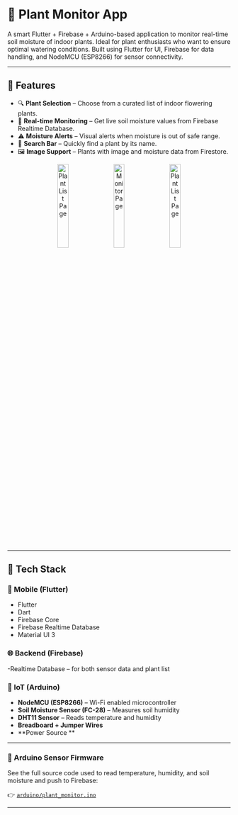 # 🌿 Plant Monitor App

A smart Flutter + Firebase + Arduino-based application to monitor real-time soil moisture of indoor plants. Ideal for plant enthusiasts who want to ensure optimal watering conditions. Built using Flutter for UI, Firebase for data handling, and NodeMCU (ESP8266) for sensor connectivity.

---

## 📱 Features

- 🔍 **Plant Selection** – Choose from a curated list of indoor flowering plants.
- 📡 **Real-time Monitoring** – Get live soil moisture values from Firebase Realtime Database.
- ⚠️ **Moisture Alerts** – Visual alerts when moisture is out of safe range.
- 🔎 **Search Bar** – Quickly find a plant by its name.
- 🖼️ **Image Support** – Plants with image and moisture data from Firestore.

<p align="center">
    <img src="https://github.com/user-attachments/assets/00c4c4fe-8cd0-4732-9a9d-9e98c7507eee" alt="Plant List Page" width="22%" />
     &nbsp;&nbsp;
  <img src="https://github.com/user-attachments/assets/07bcb58e-20fd-4ce3-a846-c2d8a37b2aa2" alt="Monitor Page" width="22%" />
  &nbsp;&nbsp;
  <img src="https://github.com/user-attachments/assets/673fc820-9931-40ef-934a-8d9818c7e666" alt="Plant List Page" width="22%" />
 

</p>

---

## 🧰 Tech Stack

### 📱 Mobile (Flutter)

- Flutter
- Dart
- Firebase Core
- Firebase Realtime Database
- Material UI 3

### 🌐 Backend (Firebase)
-Realtime Database – for both sensor data and plant list

### 🤖 IoT (Arduino)

- **NodeMCU (ESP8266)** – Wi-Fi enabled microcontroller
- **Soil Moisture Sensor (FC-28)** – Measures soil humidity
- **DHT11 Sensor** – Reads temperature and humidity 
- **Breadboard + Jumper Wires**
- **Power Source **

---

### 🔌 Arduino Sensor Firmware

See the full source code used to read temperature, humidity, and soil moisture and push to Firebase:

👉 [`arduino/plant_monitor.ino`](./arduino/plant_monitor.ino)

---
